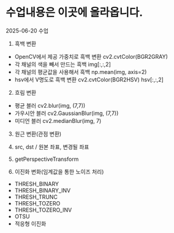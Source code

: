 # 수업내용은 이곳에 올라옵니다.

2025-06-20 수업

1. 흑백 변환
- OpenCV에서 제공 가중치로 흑백 변환
cv2.cvtColor(BGR2GRAY) 
- 각 채널의 색을 빼서 만드는 흑백
img[:,:,2] 
- 각 채널의 평균값을 사용해서 흑백
np.mean(img, axis=2)
- hsv에서 V명도로 흑백 변환
cv2.cvtColor(BGR2HSV)
hsv[:,:,2]

2. 흐림 변환
- 평균 블러
cv2.blur(img, (7,7)) 
- 가우시안 블러
cv2.GaussianBlur(img, (7,7)) 
- 미디언 블러
cv2.medianBlur(img, 7)

3. 원근 변환(관점 변환)
1. src, dst / 원본 좌표, 변경될 좌표
2. getPerspectiveTransform

4. 이진화 변화(임계값을 통한 노이즈 처리)
- THRESH_BINARY
- THRESH_BINARY_INV
- THRESH_TRUNC
- THRESH_TOZERO
- THRESH_TOZERO_INV
- OTSU
- 적응형 이진화

